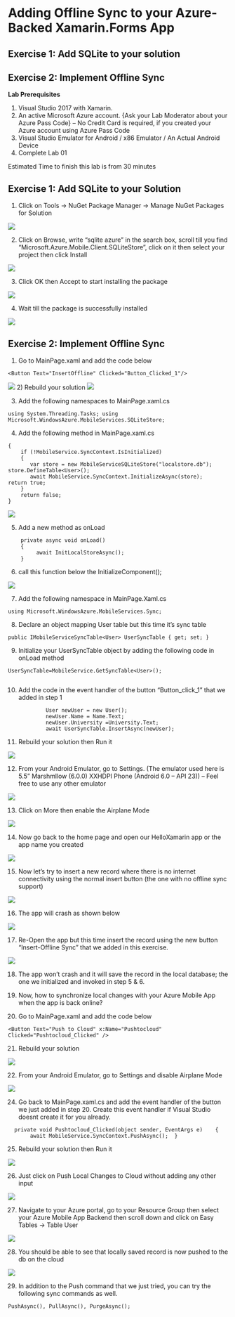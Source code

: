 # Adding Offline Sync to your Azure-Backed Xamarin.Forms App 
 

## Exercise 1: Add SQLite to your solution	
## Exercise 2: Implement Offline Sync	

 
 
 **Lab Prerequisites**
1)	Visual Studio 2017 with Xamarin. 
2)	An active Microsoft Azure account. {Ask your Lab Moderator about your Azure Pass 
Code} – No Credit Card is required, if you created your Azure account using Azure Pass Code 
3)	Visual Studio Emulator for Android  / x86 Emulator / An Actual Android Device
4)	Complete Lab 01 
 
Estimated Time to finish this lab is from 30 minutes 
 
 
## Exercise 1: Add SQLite to your Solution 
1) Click on Tools -> NuGet Package Manager -> Manage NuGet Packages for Solution  
  <img src="images/1.jpg"/>
 
2)	Click on Browse, write “sqlite azure” in the search box, scroll till you find 
“Microsoft.Azure.Mobile.Client.SQLiteStore”, click on it then select your project then click Install 
  <img src="images/2.jpg"/>
  
 
3)	Click OK then Accept to start installing the package 
  <img src="images/3.jpg"/>
  
4)	Wait till the package is successfully installed 
  <img src="images/4.jpg"/>
  
## Exercise 2: Implement Offline Sync 

1)	Go to MainPage.xaml and add the code below 
```
<Button Text="InsertOffline" Clicked="Button_Clicked_1"/>
 ```
  <img src="images/5.bmp"/>
2)	Rebuild your solution 
  
  <img src="images/6.jpg"/>
 
3) Add the following namespaces to MainPage.xaml.cs 
```
using System.Threading.Tasks; using Microsoft.WindowsAzure.MobileServices.SQLiteStore; 
```
 
     
4) Add the following method in MainPage.xaml.cs 
```private async Task<bool> InitLocalStoreAsync() 
{ 
    if (!MobileService.SyncContext.IsInitialized) 
    { 
       var store = new MobileServiceSQLiteStore("localstore.db");        store.DefineTable<User>(); 
       await MobileService.SyncContext.InitializeAsync(store);        return true;  
    } 
    return false; 
} 
``` 
  <img src="images/7.jpg"/>

  
5)	Add a new method as onLoad 
```
    private async void onLoad()
    {
      	 await InitLocalStoreAsync();
    }
``` 
6)	call this function below the InitializeComponent();
  <img src="images/8.bmp"/>

 
 
7) Add the following namespace in MainPage.Xaml.cs 
```
using Microsoft.WindowsAzure.MobileServices.Sync; 
```
8)	Declare an object mapping User table but this time it’s sync table 
```
public IMobileServiceSyncTable<User> UserSyncTable { get; set; } 
```  
9)	Initialize your UserSyncTable object by adding the following code in onLoad method 
```
UserSyncTable=MobileService.GetSyncTable<User>(); 
 
``` 
  
 
10)	Add the code in the event handler of the button “Button_click_1” that we added in step 1 
```              
            User newUser = new User(); 
            newUser.Name = Name.Text; 
            newUser.University =University.Text; 
            await UserSyncTable.InsertAsync(newUser);  
```
 
11)	Rebuild your solution then Run it  
 <img src="images/11.jpg"/>
  
12)	From your Android Emulator, go to Settings. (The emulator used here is 5.5” Marshmllow (6.0.0) XXHDPI Phone (Android 6.0 – API 23)) – Feel free to use any other emulator 
 <img src="images/12.jpg"/>
  
 
13)	Click on More then enable the Airplane Mode 

 <img src="images/13.jpg"/>
  
14)	Now go back to the home page and open our HelloXamarin app or the app name you created
   <img src="images/14.jpg"/>
 
15)	Now let’s try to insert a new record where there is no internet connectivity using the normal insert button (the one with no offline sync support) 
  
  <img src="images/15.jpg"/>
 
16)	The app will crash as shown below 
   <img src="images/16.jpg"/>
 
17)	Re-Open the app but this time insert the record using the new button “Insert-Offline Sync” that we added in this exercise. 
   <img src="images/17.jpg"/>
 
18)	The app won’t crash and it will save the record in the local database; the one we initialized and invoked in step 5 & 6. 
 
19)	Now, how to synchronize local changes with your Azure Mobile App when the app is back online? 
 
 
20)	Go to MainPage.xaml and add the code below 
   
```   
<Button Text="Push to Cloud" x:Name="Pushtocloud" Clicked="Pushtocloud_Clicked" />
``` 
 
21)	Rebuild your solution  
<img src="images/18.jpg"/>  
 
  
 
 
 
22) From your Android Emulator, go to Settings and disable Airplane Mode 
<img src="images/19.jpg"/>  
  
24)	Go back to MainPage.xaml.cs and add the event handler of the button we just added in step 20. Create this event handler if Visual Studio doesnt create it for you already.
``` 
  private void Pushtocloud_Clicked(object sender, EventArgs e)    { 
       await MobileService.SyncContext.PushAsync();  } 
```
 
 
25)	Rebuild your solution then Run it  
  
<img src="images/20.jpg"/>  

26)	Just click on Push Local Changes to Cloud without adding any other input 

<img src="images/21.jpg"/>  

 
27)	Navigate to your Azure portal, go to your Resource Group then select your Azure Mobile App Backend then scroll down and click on Easy Tables -> Table User  

<img src="images/22.jpg"/>  

28)	You should be able to see that locally saved record is now pushed to the db on the cloud 
<img src="images/23.jpg"/>  


29)	In addition to the Push command that we just tried, you can try the following sync commands as well. 
  
```
PushAsync(), PullAsync(), PurgeAsync();
```
